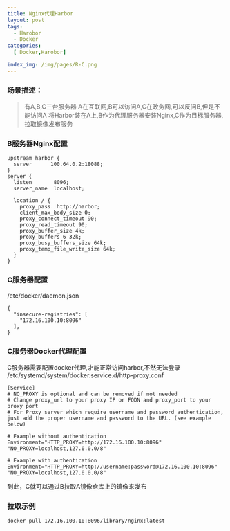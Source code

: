 ```yaml
---
title: Nginx代理Harbor
layout: post
tags:
  - Harobor
  - Docker
categories:
  [ Docker,Harobor]

index_img: /img/pages/R-C.png
---
```


### 场景描述：

> 有A,B,C三台服务器 A在互联网,B可以访问A,C在政务网,可以反问B,但是不能访问A
> 将Harbor装在A上,B作为代理服务器安装Nginx,C作为目标服务器,拉取镜像发布服务
<!-- more -->
### B服务器Nginx配置

```shell
upstream harbor {
  server      100.64.0.2:18088;
}
server {
  listen       8096;
  server_name  localhost;

  location / {
    proxy_pass  http://harbor;
    client_max_body_size 0;
    proxy_connect_timeout 90;
    proxy_read_timeout 90;
    proxy_buffer_size 4k;
    proxy_buffers 6 32k;
    proxy_busy_buffers_size 64k;
    proxy_temp_file_write_size 64k;
  }
}
```

### C服务器配置

/etc/docker/daemon.json

```shell
{
  "insecure-registries": [
    "172.16.100.10:8096"
  ],
}
```

### C服务器Docker代理配置

C服务器需要配置docker代理,才能正常访问harbor,不然无法登录
/etc/systemd/system/docker.service.d/http-proxy.conf

```shell
[Service]
# NO_PROXY is optional and can be removed if not needed
# Change proxy_url to your proxy IP or FQDN and proxy_port to your proxy port
# For Proxy server which require username and password authentication, just add the proper username and password to the URL. (see example below)

# Example without authentication
Environment="HTTP_PROXY=http://172.16.100.10:8096" "NO_PROXY=localhost,127.0.0.0/8"

# Example with authentication
Environment="HTTP_PROXY=http://username:password@172.16.100.10:8096" "NO_PROXY=localhost,127.0.0.0/8"
```

到此，C就可以通过B拉取A镜像仓库上的镜像来发布

### 拉取示例

```shell
docker pull 172.16.100.10:8096/library/nginx:latest
```